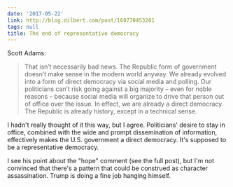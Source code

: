 ```yaml
---
date: '2017-05-22'
link: http://blog.dilbert.com/post/160770453201
tags: null
title: The end of representative democracy
---
```


Scott Adams:

>That isn’t necessarily bad news. The Republic form of government doesn’t make sense in the modern world anyway. We already evolved into a form of direct democracy via social media and polling. Our politicians can’t risk going against a big majority – even for noble reasons – because social media will organize to drive that person out of office over the issue. In effect, we are already a direct democracy. The Republic is already history, except in a technical sense.

I hadn't really thought of it this way, but I agree. Politicians' desire to stay in office, combined with the wide and prompt dissemination of information, effectively makes the U.S. government a direct democracy. It's supposed to be a representative democracy.

I see his point about the "hope" comment (see the full post), but I'm not convinced that there's a pattern that could be construed as character assassination. Trump is doing a fine job hanging himself.
